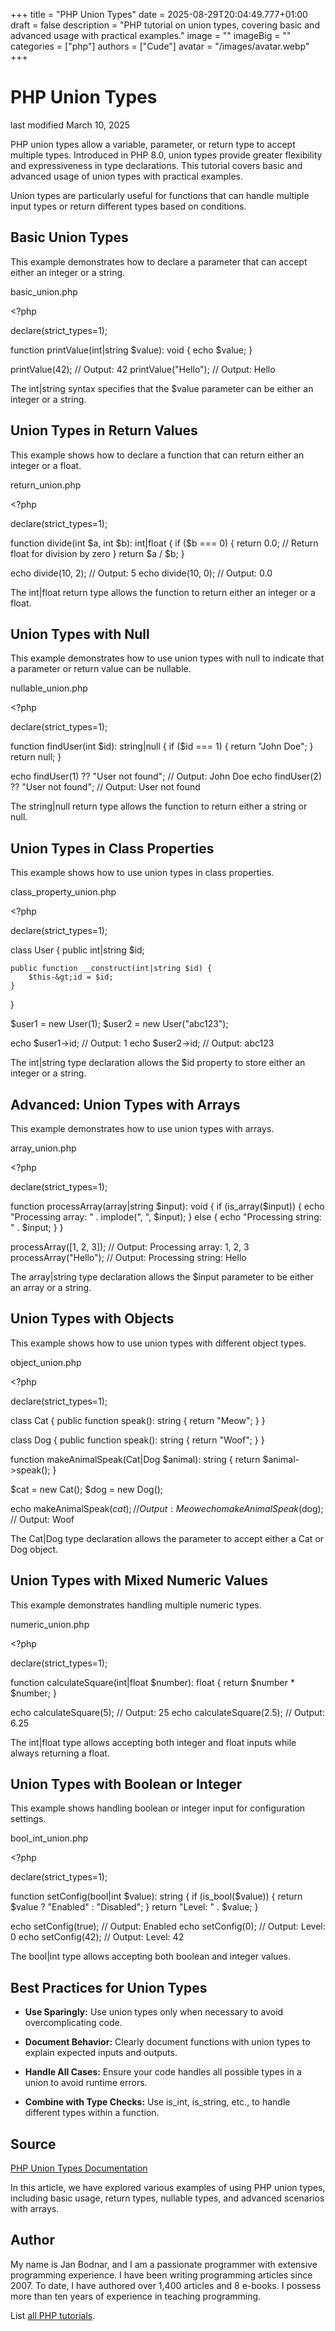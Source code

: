 +++
title = "PHP Union Types"
date = 2025-08-29T20:04:49.777+01:00
draft = false
description = "PHP tutorial on union types, covering basic and advanced usage with practical examples."
image = ""
imageBig = ""
categories = ["php"]
authors = ["Cude"]
avatar = "/images/avatar.webp"
+++

# PHP Union Types

last modified March 10, 2025

PHP union types allow a variable, parameter, or return type to accept multiple
types. Introduced in PHP 8.0, union types provide greater flexibility and
expressiveness in type declarations. This tutorial covers basic and advanced
usage of union types with practical examples.

Union types are particularly useful for functions that can handle multiple input
types or return different types based on conditions.

## Basic Union Types

This example demonstrates how to declare a parameter that can accept either an
integer or a string.

basic_union.php
  

&lt;?php

declare(strict_types=1);

function printValue(int|string $value): void {
    echo $value;
}

printValue(42);       // Output: 42
printValue("Hello");  // Output: Hello

The int|string syntax specifies that the $value
parameter can be either an integer or a string.

## Union Types in Return Values

This example shows how to declare a function that can return either an integer
or a float.

return_union.php
  

&lt;?php

declare(strict_types=1);

function divide(int $a, int $b): int|float {
    if ($b === 0) {
        return 0.0; // Return float for division by zero
    }
    return $a / $b;
}

echo divide(10, 2);  // Output: 5
echo divide(10, 0);  // Output: 0.0

The int|float return type allows the function to return either an
integer or a float.

## Union Types with Null

This example demonstrates how to use union types with null to
indicate that a parameter or return value can be nullable.

nullable_union.php
  

&lt;?php

declare(strict_types=1);

function findUser(int $id): string|null {
    if ($id === 1) {
        return "John Doe";
    }
    return null;
}

echo findUser(1) ?? "User not found";  // Output: John Doe
echo findUser(2) ?? "User not found";  // Output: User not found

The string|null return type allows the function to return either a
string or null.

## Union Types in Class Properties

This example shows how to use union types in class properties.

class_property_union.php
  

&lt;?php

declare(strict_types=1);

class User {
    public int|string $id;

    public function __construct(int|string $id) {
        $this-&gt;id = $id;
    }
}

$user1 = new User(1);
$user2 = new User("abc123");

echo $user1-&gt;id;  // Output: 1
echo $user2-&gt;id;  // Output: abc123

The int|string type declaration allows the $id
property to store either an integer or a string.

## Advanced: Union Types with Arrays

This example demonstrates how to use union types with arrays.

array_union.php
  

&lt;?php

declare(strict_types=1);

function processArray(array|string $input): void {
    if (is_array($input)) {
        echo "Processing array: " . implode(", ", $input);
    } else {
        echo "Processing string: " . $input;
    }
}

processArray([1, 2, 3]);  // Output: Processing array: 1, 2, 3
processArray("Hello");    // Output: Processing string: Hello

The array|string type declaration allows the $input
parameter to be either an array or a string.

## Union Types with Objects

This example shows how to use union types with different object types.

object_union.php
  

&lt;?php

declare(strict_types=1);

class Cat {
    public function speak(): string {
        return "Meow";
    }
}

class Dog {
    public function speak(): string {
        return "Woof";
    }
}

function makeAnimalSpeak(Cat|Dog $animal): string {
    return $animal-&gt;speak();
}

$cat = new Cat();
$dog = new Dog();

echo makeAnimalSpeak($cat);  // Output: Meow
echo makeAnimalSpeak($dog);  // Output: Woof

The Cat|Dog type declaration allows the parameter to accept either
a Cat or Dog object.

## Union Types with Mixed Numeric Values

This example demonstrates handling multiple numeric types.

numeric_union.php
  

&lt;?php

declare(strict_types=1);

function calculateSquare(int|float $number): float {
    return $number * $number;
}

echo calculateSquare(5);    // Output: 25
echo calculateSquare(2.5);  // Output: 6.25

The int|float type allows accepting both integer and float inputs
while always returning a float.

## Union Types with Boolean or Integer

This example shows handling boolean or integer input for configuration settings.

bool_int_union.php
  

&lt;?php

declare(strict_types=1);

function setConfig(bool|int $value): string {
    if (is_bool($value)) {
        return $value ? "Enabled" : "Disabled";
    }
    return "Level: " . $value;
}

echo setConfig(true);   // Output: Enabled
echo setConfig(0);      // Output: Level: 0
echo setConfig(42);     // Output: Level: 42

The bool|int type allows accepting both boolean and integer values.

## Best Practices for Union Types

- **Use Sparingly:** Use union types only when necessary to avoid overcomplicating code.

- **Document Behavior:** Clearly document functions with union types to explain expected inputs and outputs.

- **Handle All Cases:** Ensure your code handles all possible types in a union to avoid runtime errors.

- **Combine with Type Checks:** Use is_int, is_string, etc., to handle different types within a function.

## Source

[PHP Union Types Documentation](https://www.php.net/manual/en/language.types.declarations.php#language.types.declarations.union)

In this article, we have explored various examples of using PHP union types,
including basic usage, return types, nullable types, and advanced scenarios
with arrays.

## Author

My name is Jan Bodnar, and I am a passionate programmer with extensive
programming experience. I have been writing programming articles since 2007.
To date, I have authored over 1,400 articles and 8 e-books. I possess more
than ten years of experience in teaching programming.

List [all PHP tutorials](/php/).